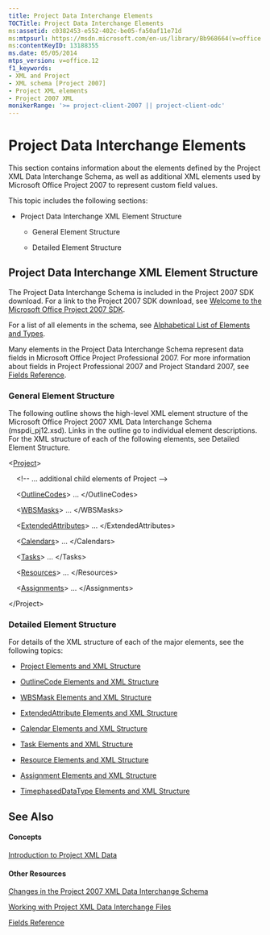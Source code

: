 ```yaml
---
title: Project Data Interchange Elements
TOCTitle: Project Data Interchange Elements
ms:assetid: c0382453-e552-402c-be05-fa50af11e71d
ms:mtpsurl: https://msdn.microsoft.com/en-us/library/Bb968664(v=office.12)
ms:contentKeyID: 13188355
ms.date: 05/05/2014
mtps_version: v=office.12
f1_keywords:
- XML and Project
- XML schema [Project 2007]
- Project XML elements
- Project 2007 XML
monikerRange: '>= project-client-2007 || project-client-odc'
---
```


# Project Data Interchange Elements




This section contains information about the elements defined by the Project XML Data Interchange Schema, as well as additional XML elements used by Microsoft Office Project 2007 to represent custom field values.

This topic includes the following sections:

  - Project Data Interchange XML Element Structure
    
      - General Element Structure
    
      - Detailed Element Structure

## Project Data Interchange XML Element Structure

The Project Data Interchange Schema is included in the Project 2007 SDK download. For a link to the Project 2007 SDK download, see [Welcome to the Microsoft Office Project 2007 SDK](https://msdn.microsoft.com/en-us/library/ms512767).

For a list of all elements in the schema, see [Alphabetical List of Elements and Types](bb968673\(v=office.12\).md).

Many elements in the Project Data Interchange Schema represent data fields in Microsoft Office Project Professional 2007. For more information about fields in Project Professional 2007 and Project Standard 2007, see [Fields Reference](http://office.microsoft.com/en-us/project/ch100788901033.aspx).

### General Element Structure

The following outline shows the high-level XML element structure of the Microsoft Office Project 2007 XML Data Interchange Schema (mspdi\_pj12.xsd). Links in the outline go to individual element descriptions. For the XML structure of each of the following elements, see Detailed Element Structure.

\<[Project](bb968701\(v=office.12\).md)\>

    \<\!-- … additional child elements of Project --\>

    \<[OutlineCodes](bb968732\(v=office.12\).md)\> … \</OutlineCodes\>

    \<[WBSMasks](bb968580\(v=office.12\).md)\> … \</WBSMasks\>

    \<[ExtendedAttributes](bb968426\(v=office.12\).md)\> … \</ExtendedAttributes\>

    \<[Calendars](bb968499\(v=office.12\).md)\> … \</Calendars\>

    \<[Tasks](bb968617\(v=office.12\).md)\> … \</Tasks\>

    \<[Resources](bb968730\(v=office.12\).md)\> … \</Resources\>

    \<[Assignments](bb968684\(v=office.12\).md)\> … \</Assignments\>

\</Project\>

### Detailed Element Structure

For details of the XML structure of each of the major elements, see the following topics:

  - [Project Elements and XML Structure](bb968439\(v=office.12\).md)

  - [OutlineCode Elements and XML Structure](bb968596\(v=office.12\).md)

  - [WBSMask Elements and XML Structure](bb968416\(v=office.12\).md)

  - [ExtendedAttribute Elements and XML Structure](bb968579\(v=office.12\).md)

  - [Calendar Elements and XML Structure](bb968563\(v=office.12\).md)

  - [Task Elements and XML Structure](bb968475\(v=office.12\).md)

  - [Resource Elements and XML Structure](bb968445\(v=office.12\).md)

  - [Assignment Elements and XML Structure](bb968738\(v=office.12\).md)

  - [TimephasedDataType Elements and XML Structure](bb968722\(v=office.12\).md)

## See Also

#### Concepts

[Introduction to Project XML Data](bb968652\(v=office.12\).md)

#### Other Resources

[Changes in the Project 2007 XML Data Interchange Schema](bb968543\(v=office.12\).md)

[Working with Project XML Data Interchange Files](bb968469\(v=office.12\).md)

[Fields Reference](http://office.microsoft.com/en-us/project/ch100788901033.aspx)

